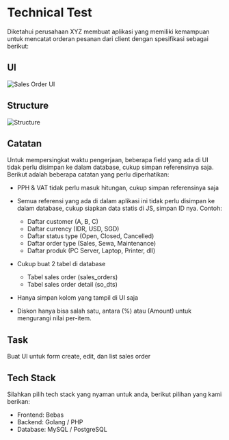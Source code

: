 # Technical Test

Diketahui perusahaan XYZ membuat aplikasi yang memiliki kemampuan untuk mencatat orderan pesanan dari client dengan spesifikasi sebagai berikut:

## UI
![Sales Order UI](https://github-production-user-asset-6210df.s3.amazonaws.com/73767596/435351014-4b298dac-198d-4af2-ab31-bf9a81188dd6.png?X-Amz-Algorithm=AWS4-HMAC-SHA256&X-Amz-Credential=AKIAVCODYLSA53PQK4ZA%2F20250419%2Fus-east-1%2Fs3%2Faws4_request&X-Amz-Date=20250419T024852Z&X-Amz-Expires=300&X-Amz-Signature=fbeb3da3a8d9bd944aba6b6e783ead09e65ae0749bd025e22236c8cb153fedd8&X-Amz-SignedHeaders=host)

## Structure
![Structure](https://github-production-user-asset-6210df.s3.amazonaws.com/73767596/435351053-2c512e74-749d-48f0-9992-ad98fd4cb1d5.png?X-Amz-Algorithm=AWS4-HMAC-SHA256&X-Amz-Credential=AKIAVCODYLSA53PQK4ZA%2F20250419%2Fus-east-1%2Fs3%2Faws4_request&X-Amz-Date=20250419T024924Z&X-Amz-Expires=300&X-Amz-Signature=8c08c723acb0a009c4426e06419654d374ea8e04c9f7dcae98d7ad31afc9df8e&X-Amz-SignedHeaders=host)

## Catatan
Untuk mempersingkat waktu pengerjaan, beberapa field yang ada di UI tidak perlu disimpan ke dalam database, cukup simpan referensinya saja. Berikut adalah beberapa catatan yang perlu diperhatikan:
- PPH & VAT tidak perlu masuk hitungan, cukup simpan referensinya saja
- Semua referensi yang ada di dalam aplikasi ini tidak perlu disimpan ke dalam database, cukup siapkan data statis di JS, simpan ID nya. Contoh:
  - Daftar customer (A, B, C)
  - Daftar currency (IDR, USD, SGD)
  - Daftar status type (Open, Closed, Cancelled)
  - Daftar order type (Sales, Sewa, Maintenance)
  - Daftar produk (PC Server, Laptop, Printer, dll)

- Cukup buat 2 tabel di database
  - Tabel sales order (sales_orders)
  - Tabel sales order detail (so_dts)
- Hanya simpan kolom yang tampil di UI saja
- Diskon hanya bisa salah satu, antara (%) atau (Amount) untuk mengurangi nilai per-item.

## Task
Buat UI untuk form create, edit, dan list sales order

## Tech Stack
Silahkan pilih tech stack yang nyaman untuk anda, berikut pilihan yang kami berikan:
- Frontend: Bebas
- Backend: Golang / PHP
- Database: MySQL / PostgreSQL